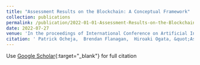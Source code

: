 ```yaml
---
title: "Assessment Results on the Blockchain: A Conceptual Framework"
collection: publications
permalink: /publication/2022-01-01-Assessment-Results-on-the-Blockchain-A-Conceptual-Framework
date: 2022-07-27
venue: 'In the proceedings of International Conference on Artificial Intelligence in Education'
citation: ' Patrick Ocheja,  Brendan Flanagan,  Hiroaki Ogata, &quot;Assessment Results on the Blockchain: A Conceptual Framework.&quot; In the proceedings of International Conference on Artificial Intelligence in Education, 2022.'
---
```

Use [Google Scholar](https://scholar.google.com/scholar?q=Assessment+Results+on+the+Blockchain:+A+Conceptual+Framework){:target="_blank"} for full citation